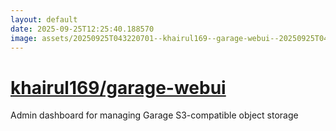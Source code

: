 ```yaml
---
layout: default
date: 2025-09-25T12:25:40.188570
image: assets/20250925T043220701--khairul169--garage-webui--20250925T044624350--cropped.png
---
```


# [khairul169/garage-webui](https://github.com/khairul169/garage-webui)

Admin dashboard for managing Garage S3-compatible object storage
